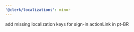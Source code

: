 ```yaml
---
'@clerk/localizations': minor
---
```


add missing localization keys for sign-in actionLink in pt-BR
